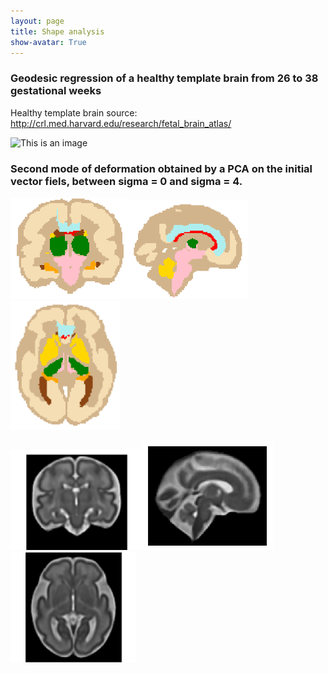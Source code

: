 ```yaml
---
layout: page
title: Shape analysis
show-avatar: True
---
```


### Geodesic regression of a healthy template brain from 26 to 38 gestational weeks

Healthy template brain source: http://crl.med.harvard.edu/research/fetal_brain_atlas/

![This is an image](/assets/img/gif_regression_geodesique.gif)

### Second mode of deformation obtained by a PCA on the initial vector fiels, between sigma = 0 and sigma = 4.

<img src="/assets/img/ezgif.com-gif-maker(2).gif" alt="drawing" width="190"/><img src="/assets/img/ezgif.com-gif-maker(3).gif" alt="drawing" width="190"/><img src="/assets/img/ezgif.com-gif-maker(1).gif" alt="drawing" width="175"/>

<img src="/assets/img/cor2.gif" alt="drawing" width="210"/><img src="/assets/img/sag2.gif" alt="drawing" width="210"/><img src="/assets/img/ax2.gif" alt="drawing" width="200"/>



